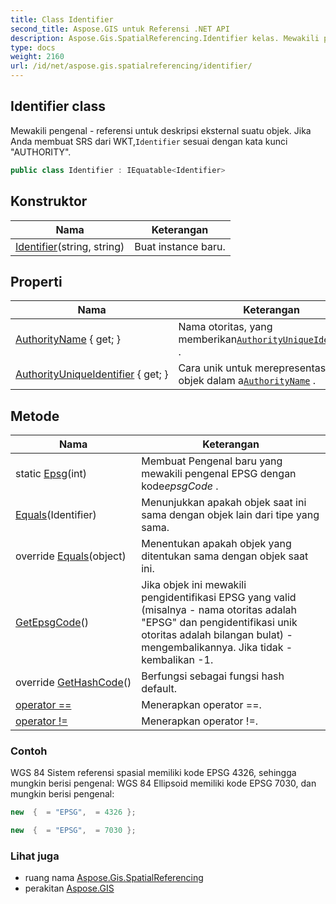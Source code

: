 ```yaml
---
title: Class Identifier
second_title: Aspose.GIS untuk Referensi .NET API
description: Aspose.Gis.SpatialReferencing.Identifier kelas. Mewakili pengenal  referensi untuk deskripsi eksternal suatu objek. Jika Anda membuat SRS dari WKTIdentifier sesuai dengan kata kunci AUTHORITY.
type: docs
weight: 2160
url: /id/net/aspose.gis.spatialreferencing/identifier/
---
```

## Identifier class

Mewakili pengenal - referensi untuk deskripsi eksternal suatu objek. Jika Anda membuat SRS dari WKT,`Identifier` sesuai dengan kata kunci "AUTHORITY".

```csharp
public class Identifier : IEquatable<Identifier>
```

## Konstruktor

| Nama | Keterangan |
| --- | --- |
| [Identifier](identifier/)(string, string) | Buat instance baru. |

## Properti

| Nama | Keterangan |
| --- | --- |
| [AuthorityName](../../aspose.gis.spatialreferencing/identifier/authorityname/) { get; } | Nama otoritas, yang memberikan[`AuthorityUniqueIdentifier`](./authorityuniqueidentifier/) . |
| [AuthorityUniqueIdentifier](../../aspose.gis.spatialreferencing/identifier/authorityuniqueidentifier/) { get; } | Cara unik untuk merepresentasikan objek dalam a[`AuthorityName`](./authorityname/) . |

## Metode

| Nama | Keterangan |
| --- | --- |
| static [Epsg](../../aspose.gis.spatialreferencing/identifier/epsg/)(int) | Membuat Pengenal baru yang mewakili pengenal EPSG dengan kode*epsgCode* . |
| [Equals](../../aspose.gis.spatialreferencing/identifier/equals/#equals)(Identifier) | Menunjukkan apakah objek saat ini sama dengan objek lain dari tipe yang sama. |
| override [Equals](../../aspose.gis.spatialreferencing/identifier/equals/#equals_1)(object) | Menentukan apakah objek yang ditentukan sama dengan objek saat ini. |
| [GetEpsgCode](../../aspose.gis.spatialreferencing/identifier/getepsgcode/)() | Jika objek ini mewakili pengidentifikasi EPSG yang valid (misalnya - nama otoritas adalah "EPSG" dan pengidentifikasi unik otoritas adalah bilangan bulat) - mengembalikannya. Jika tidak - kembalikan -1. |
| override [GetHashCode](../../aspose.gis.spatialreferencing/identifier/gethashcode/)() | Berfungsi sebagai fungsi hash default. |
| [operator ==](../../aspose.gis.spatialreferencing/identifier/op_equality/) | Menerapkan operator ==. |
| [operator !=](../../aspose.gis.spatialreferencing/identifier/op_inequality/) | Menerapkan operator !=. |

### Contoh

WGS 84 Sistem referensi spasial memiliki kode EPSG 4326, sehingga mungkin berisi pengenal: WGS 84 Ellipsoid memiliki kode EPSG 7030, dan mungkin berisi pengenal:

```csharp
new  {  = "EPSG",  = 4326 };
```

```csharp
new  {  = "EPSG",  = 7030 };
```

### Lihat juga

* ruang nama [Aspose.Gis.SpatialReferencing](../../aspose.gis.spatialreferencing/)
* perakitan [Aspose.GIS](../../)


